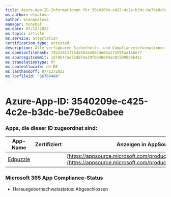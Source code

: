 ```yaml
---
title: Azure-App-ID-Informationen für 3540209e-c425-4c2e-b3dc-be79e8c0abee
ms.author: elmalova
author: elenamalova
manager: tonybal
ms.date: 07/12/2022
ms.topic: article
ms.service: attestation
certification_type: attested
description: Alle verfügbaren Sicherheits- und Complianceinformationen für 3540209e-c425-4c2e-b3dc-be79e8c0abeee.
ms.openlocfilehash: 72b21911f754a563a3564de06a17259faa15be77
ms.sourcegitcommit: 1d78b47ae32dd7ee29fb848e04ac0c5090d6b41c
ms.translationtype: MT
ms.contentlocale: de-DE
ms.lasthandoff: 07/13/2022
ms.locfileid: "66760404"
---
```

# <a name="azure-app-id-3540209e-c425-4c2e-b3dc-be79e8c0abee"></a>Azure-App-ID: 3540209e-c425-4c2e-b3dc-be79e8c0abee


### <a name="apps-associated-with-this-id"></a>Apps, die dieser ID zugeordnet sind:
| **App-Name** | **Zertifiziert** | **Anzeigen in AppSource** |
|--------------|---------------|-----------------------|
| [Edpuzzle](../forward/WA200003736.md) |  | [https://appsource.microsoft.com/product/office/WA200003736](https://appsource.microsoft.com/product/office/WA200003736) |

### <a name="microsoft-365-app-compliance-status"></a>Microsoft 365 App Compliance-Status
- Herausgebernachweisstatus: Abgeschlossen

